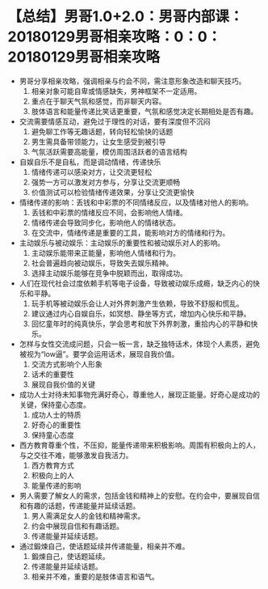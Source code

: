 # 【总结】男哥1.0+2.0：男哥内部课：20180129男哥相亲攻略：0：0：20180129男哥相亲攻略

-   男哥分享相亲攻略，强调相亲与约会不同，需注意形象改造和聊天技巧。
    1.  相亲对象可能自卑或情感缺失，男神框架不一定适用。
    2.  重点在于聊天气氛和感觉，而非聊天内容。
    3.  肢体语言和能量传递比笑话更重要，气氛和感觉决定长期相处是否有趣。
-   交流需要情感互动，避免过于理性的对话，要有深度但不沉闷
    1.  避免聊工作等无趣话题，转向轻松愉快的话题
    2.  男生需具备带领能力，让女生感受到被引导
    3.  气氛活跃需要高能量，模仿周围活跃者的语言结构
-   自娱自乐不是自私，而是调动情绪，传递快乐
    1.  情绪传递可以感染对方，让交流更轻松
    2.  强势一方可以激发对方参与，分享让交流更顺畅
    3.  价值测试可以检验情绪传递效果，分享让交流更愉快
-   情绪传递的影响：丢钱和中彩票的不同情绪反应，以及情绪对他人的影响。
    1.  丢钱和中彩票的情绪反应不同，会影响他人情绪。
    2.  情绪传递会导致同步化，影响他人的情绪状态。
    3.  在交流中，情绪传递是重要的工具，能影响对方的情绪和行为。
-   主动娱乐与被动娱乐：主动娱乐的重要性和被动娱乐对人的影响。
    1.  主动娱乐能带来正能量，影响他人情绪和行为。
    2.  社会普遍趋向被动娱乐，导致失去娱乐精神。
    3.  选择主动娱乐能够在竞争中脱颖而出，取得成功。
-   人们在现代社会过度依赖手机等电子设备，导致被动娱乐成瘾，缺乏内心的快乐和平静。
    1.  玩手机等被动娱乐会让人对外界刺激产生依赖，导致不舒服和慌乱。
    2.  建议通过内心自娱自乐，如冥想、静坐等方式，增加内心快乐和平静。
    3.  回忆童年时的纯真快乐，学会思考和放下外界刺激，重拾内心的平静和快乐。
-   怎样与女性交流成问题，只会一板一言，缺乏独特话术，体现个人素质，避免被视为“low逼”。要学会运用话术，展现自我价值。
    1.  交流方式影响个人形象
    2.  话术的重要性
    3.  展现自我价值的关键
-   成功人士对待未知事物充满好奇心，尊重他人，展现正能量。好奇心是成功的关键，保持童心态度。
    1.  成功人士的特质
    2.  好奇心的重要性
    3.  保持童心态度
-   西方教育尊重个性，不压抑，能量传递带来积极影响。周围有积极向上的人，与之交往不难，能够激发自我活力。
    1.  西方教育方式
    2.  积极向上的人
    3.  能量传递的影响
-   男人需要了解女人的需求，包括金钱和精神上的安慰。在约会中，要展现自信和有趣的话题，传递能量并延续话题。
    1.  男人需满足女人的金钱和精神需求。
    2.  约会中展现自信和有趣话题。
    3.  传递能量并延续话题。
-   通过鍛煉自己，使话题延续并传递能量，相亲并不难。
    1.  鍛煉自己，使话题延续。
    2.  传递能量并延续话题。
    3.  相亲并不难，重要的是肢体语言和语气。